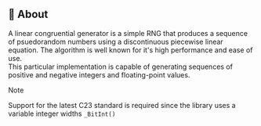 ## 🎲 About
A linear congruential generator is a simple RNG that produces a sequence of psuedorandom numbers using a discontinuous piecewise linear equation. The algorithm is well known for it's high performance and ease of use.  
This particular implementation is capable of generating sequences of positive and negative integers and floating-point values.
> [!NOTE] 
> Support for the latest C23 standard is required since the library uses a variable integer widths `_BitInt()`
